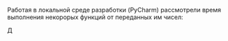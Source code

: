 Работая в локальной среде разработки (PyCharm) рассмотрели время выполнения некорорых функций от переданных им чисел:


Д
